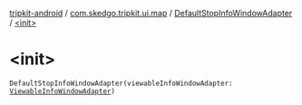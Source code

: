 [tripkit-android](../../index.md) / [com.skedgo.tripkit.ui.map](../index.md) / [DefaultStopInfoWindowAdapter](index.md) / [&lt;init&gt;](./-init-.md)

# &lt;init&gt;

`DefaultStopInfoWindowAdapter(viewableInfoWindowAdapter: `[`ViewableInfoWindowAdapter`](../../com.skedgo.tripkit.ui.map.adapter/-viewable-info-window-adapter/index.md)`)`